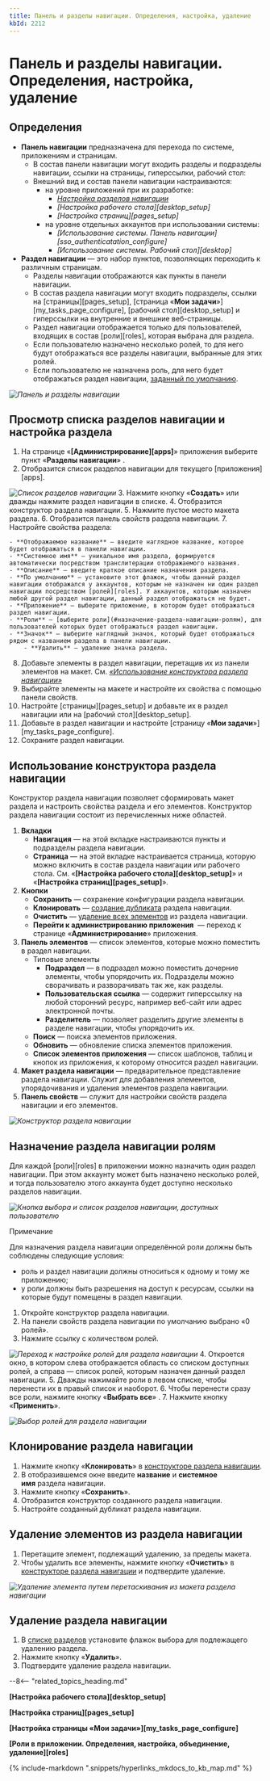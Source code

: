 ```yaml
---
title: Панель и разделы навигации. Определения, настройка, удаление
kbId: 2212
---
```


# Панель и разделы навигации. Определения, настройка, удаление

## Определения

- **Панель навигации** предназначена для перехода по системе, приложениям и страницам.
    - В состав панели навигации могут входить разделы и подразделы навигации, ссылки на страницы, гиперссылки, рабочий стол:
    - Внешний вид и состав панели навигации настраиваются:
        - на уровне приложений при их разработке:
            - *[Настройка разделов навигации](#navigation_sections_setup)*
            - *[Настройка рабочего стола][desktop_setup]*
            - *[Настройка страниц][pages_setup]*
        - на уровне отдельных аккаунтов при использовании системы:
            - *[Использование системы. Панель навигации][sso_authenticatation_configure]*
            - *[Использование системы. Рабочий стол][desktop]*
- **Раздел навигации** — это набор пунктов, позволяющих переходить к различным страницам.
    - Разделы навигации отображаются как пункты в панели навигации.
    - В состав раздела навигации могут входить подразделы, ссылки на [страницы][pages_setup], [страница «**Мои задачи**»][my_tasks_page_configure], [рабочий стол][desktop_setup] и гиперссылки на внутренние и внешние веб-страницы.
    - Раздел навигации отображается только для пользователей, входящих в состав [роли][roles], которая выбрана для раздела.
    - Если пользователю назначено несколько ролей, то для него будут отображаться все разделы навигации, выбранные для этих ролей.
    - Если пользователю не назначена роль, для него будет отображаться раздел навигации, [заданный по умолчанию](#navigation_section_setup_view).

_![Панель и разделы навигации](https://kb.comindware.ru/assets/navigation_panel.png)_

## Просмотр списка разделов навигации и настройка раздела

1. На странице «**[Администрирование][apps]**» приложения выберите пункт «**Разделы навигации**» *‌*.
2. Отобразится список разделов навигации для текущего [приложения][apps].

_![Список разделов навигации](https://kb.comindware.ru/assets/navigation_sections_list.png)_
3. Нажмите кнопку «**Создать**» или дважды нажмите раздел навигации в списке.
4. Отобразится конструктор раздела навигации.
5. Нажмите пустое место макета раздела.
6. Отобразится панель свойств раздела навигации.
7. Настройте свойства раздела:

    - **Отображаемое название** — введите наглядное название, которое будет отображаться в панели навигации.
    - **Системное имя** — уникальное имя раздела, формируется автоматически посредством транслитерации отображаемого названия.
    - **Описание** — введите краткое описание назначения раздела.
    - **По умолчанию** — установите этот флажок, чтобы данный раздел навигации отображался у аккаунтов, которым не назначен ни один раздел навигации посредством [ролей][roles]. У аккаунтов, которым назначен любой другой раздел навигации, данный раздел отображаться не будет.
    - **Приложение** — выберите приложение, в котором будет отображаться раздел навигации.
    - **Роли** — [выберите роли](#назначение-раздела-навигации-ролям), для пользователей которых будет отображаться раздел навигации.
    - **Значок** — выберите наглядный значок, который будет отображаться рядом с названием раздела в панели навигации.
        - **Удалить** — удаление значка раздела.
8. Добавьте элементы в раздел навигации, перетащив их из панели элементов на макет. См. *[«Использование конструктора раздела навигации»](#navigation_section_setup_designer)*
9. Выбирайте элементы на макете и настройте их свойства с помощью панели свойств.
10. Настройте [страницы][pages_setup] и добавьте их в раздел навигации или на [рабочий стол][desktop_setup].
11. Добавьте в раздел навигации и настройте [страницу «**Мои задачи**»][my_tasks_page_configure].
12. Сохраните раздел навигации.

## Использование конструктора раздела навигации

Конструктор раздела навигации позволяет сформировать макет раздела и настроить свойства раздела и его элементов. Конструктор раздела навигации состоит из перечисленных ниже областей.

1. **Вкладки**
    - **Навигация** — на этой вкладке настраиваются пункты и подразделы раздела навигации.
    - **Страница** — на этой вкладке настраивается страница, которую можно включить в состав раздела навигации или рабочего стола. См. «**[Настройка рабочего стола][desktop_setup]**» и «**[Настройка страниц][pages_setup]**».
2. **Кнопки**
    - **Сохранить** — сохранение конфигурации раздела навигации.
    - **Клонировать** — [создание дубликата](#navigation_section_setup_clone) раздела навигации.
    - **Очистить** — [удаление всех элементов](#navigation_section_setup_delete) из раздела навигации.
    - **Перейти к администрированию приложения** *‌* — переход к странице «**Администрирование**» приложения.
3. **Панель элементов** — список элементов, которые можно поместить в раздел навигации.
    - Типовые элементы
        - **Подраздел** — в подраздел можно поместить дочерние элементы, чтобы упорядочить их. Подразделы можно сворачивать и разворачивать так же, как разделы.
        - **Пользовательская ссылка** — содержит гиперссылку на любой сторонний ресурс, например веб-сайт или адрес электронной почты.
        - **Разделитель** — позволяет разделить другие элементы в разделе навигации, чтобы упорядочить их.
    - **Поиск** — поиска элементов приложения.
    - **Обновить** — обновление списка элементов приложения.
    - **Список элементов приложения** — список шаблонов, таблиц и кнопок из приложения, к которому относится раздел навигации.
4. **Макет раздела навигации** — предварительное представление раздела навигации. Служит для добавления элементов, упорядочивания и удаления элементов раздела навигации.
5. **Панель свойств** — служит для настройки свойств раздела навигации и его элементов.

_![Конструктор раздела навигации](https://kb.comindware.ru/assets/navigation_section_designer.png)_

## Назначение раздела навигации ролям

Для каждой [роли][roles] в приложении можно назначить один раздел навигации. При этом аккаунту может быть назначено несколько ролей, и тогда пользователю этого аккаунта будет доступно несколько разделов навигации.

_![Кнопка выбора и список разделов навигации, доступных пользователю](https://kb.comindware.ru/assets/navigation_sections_setup_assign_roles.png)_

Примечание

Для назначения раздела навигации определённой роли должны быть соблюдены следующие условия:

- роль и раздел навигации должны относиться к одному и тому же приложению;
- у роли должны быть разрешения на доступ к ресурсам, ссылки на которые будут помещены в раздел навигации.

1. Откройте конструктор раздела навигации.
2. На панели свойств раздела навигации по умолчанию выбрано «0 ролей».
3. Нажмите ссылку с количеством ролей.

_![Переход к настройке ролей для раздела навигации](https://kb.comindware.ru/assets/navigation_sections_setup_roles_setting.png)_
4. Откроется окно, в котором слева отображается область со списком доступных ролей, а справа — список ролей, которым назначен данный раздел навигации.
5. Дважды нажимайте роли в левом списке, чтобы перенести их в правый список и наоборот.
6. Чтобы перенести сразу все роли, нажмите кнопку «**Выбрать все**» *‌*.
7. Нажмите кнопку «**Применить**».

_![Выбор ролей для раздела навигации](https://kb.comindware.ru/assets/navigation_sections_setup_select_roles_window.png)_

## Клонирование раздела навигации

1. Нажмите кнопку «**Клонировать**» в [конструкторе раздела навигации](#navigation_section_setup_designer).
2. В отобразившемся окне введите **название** и **системное имя** раздела навигации.
3. Нажмите кнопку «**Сохранить**».
4. Отобразится конструктор созданного раздела навигации.
5. Настройте созданный дубликат раздела навигации.

## Удаление элементов из раздела навигации

1. Перетащите элемент, подлежащий удалению, за пределы макета.
2. Чтобы удалить все элементы, нажмите кнопку «**Очистить**» в [конструкторе раздела навигации](#navigation_section_setup_designer) и подтвердите удаление.

_![Удаление элемента путем перетаскивания из макета раздела навигации](https://kb.comindware.ru/assets/navigation_sections_setup_delete_element.png)_

## Удаление раздела навигации

1. В [списке разделов](#navigation_section_setup_view) установите флажок выбора для подлежащего удалению раздела.
2. Нажмите кнопку «**Удалить**».
3. Подтвердите удаление раздела навигации.

--8<-- "related_topics_heading.md"

**[Настройка рабочего стола][desktop_setup]**

**[Настройка страниц][pages_setup]**

**[Настройка страницы «Мои задачи»][my_tasks_page_configure]**

**[Роли в приложении. Определения, настройка, объединение, удаление][roles]**

{% include-markdown ".snippets/hyperlinks_mkdocs_to_kb_map.md" %}
